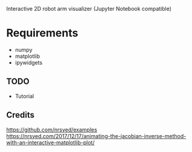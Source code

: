Interactive 2D robot arm visualizer (Jupyter Notebook compatible)

# Requirements
- numpy
- matplotlib
- ipywidgets

## TODO
- Tutorial

## Credits
https://github.com/nrsyed/examples 
https://nrsyed.com/2017/12/17/animating-the-jacobian-inverse-method-with-an-interactive-matplotlib-plot/
